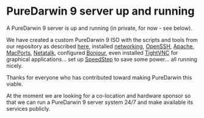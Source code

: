 # PureDarwin 9 server up and running

A PureDarwin 9 server is up and running (in private, for now - see below). 

We have created a custom PureDarwin 9 ISO with the scripts and tools from our repository as described [here](/developers/PureDarwin%20repository), installed [networking](/developers/Network), [OpenSSH](/users/OpenSSH), [Apache](/users/Apache), [MacPorts](/developers/Using%20MacPorts/Using-MacPorts), [Netatalk](/users/Netatalk), configured [Bonjour](/users/Bonjour), even installed [TightVNC](/users/TightVNC) for graphical applications... set up [SpeedStep](/users/SpeedStep) to save some power... all running nicely. 

Thanks for everyone who has contributed toward making PureDarwin this viable.

At the moment we are looking for a co-location and hardware sponsor so that we can run a PureDarwin 9 server system 24/7 and make available its services publicly.
